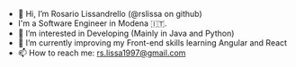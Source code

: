 - 👋 Hi, I’m Rosario Lissandrello (@rslissa on github)
- I'm a Software Engineer in Modena 🇮🇹.
- 👀 I’m interested in Developing (Mainly in Java and Python)
- 🌱 I’m currently improving my Front-end skills learning Angular and React
- 📫 How to reach me: rs.lissa1997@gmail.com

<!---
rslissa/rslissa is a ✨ special ✨ repository because its `README.md` (this file) appears on your GitHub profile.
You can click the Preview link to take a look at your changes.
--->
